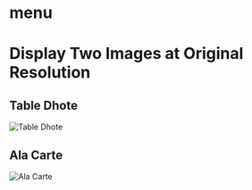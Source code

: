 # menu
# Display Two Images at Original Resolution

## Table Dhote
![Table Dhote](https://imgur.com/VToZ0sr)

## Ala Carte
![Ala Carte](https://imgur.com/YBWx1rb)
